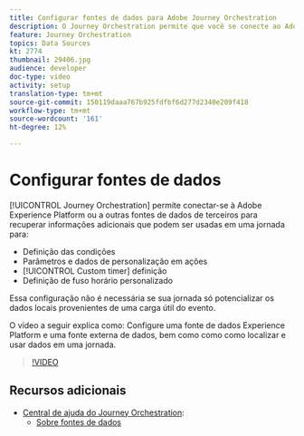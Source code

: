 ```yaml
---
title: Configurar fontes de dados para Adobe Journey Orchestration
description: O Journey Orchestration permite que você se conecte ao Adobe Experience Platform ou a outros sistemas de terceiros para recuperar informações adicionais. Este tutorial explica como configurar a Fonte de dados de Experience Platform, configurar uma fonte externa de dados, localizar e usar dados em uma jornada.
feature: Journey Orchestration
topics: Data Sources
kt: 2774
thumbnail: 29406.jpg
audience: developer
doc-type: video
activity: setup
translation-type: tm+mt
source-git-commit: 150119daaa767b925fdfbf6d277d2340e209f418
workflow-type: tm+mt
source-wordcount: '161'
ht-degree: 12%

---
```



# Configurar fontes de dados

[!UICONTROL Journey Orchestration] permite conectar-se à Adobe Experience Platform ou a outras fontes de dados de terceiros para recuperar informações adicionais que podem ser usadas em uma jornada para:

* Definição das condições
* Parâmetros e dados de personalização em ações
* [!UICONTROL Custom timer] definição
* Definição de fuso horário personalizado

Essa configuração não é necessária se sua jornada só potencializar os dados locais provenientes de uma carga útil do evento.

O vídeo a seguir explica como: Configure uma fonte de dados Experience Platform e uma fonte externa de dados, bem como como como localizar e usar dados em uma jornada.

>[!VIDEO](https://video.tv.adobe.com/v/29406?quality=12)

## Recursos adicionais

* [Central de ajuda do Journey Orchestration](https://docs.adobe.com/content/help/pt-BR/journeys/using/journey-orchestration-home.html):
   * [Sobre fontes de dados](https://docs.adobe.com/content/help/en/journeys/using/data-source-journeys/about-data-sources.html)
